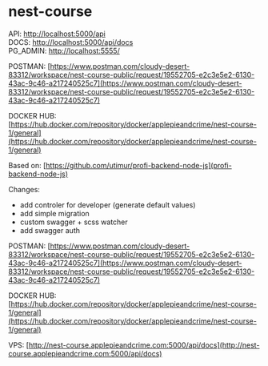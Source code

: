 # nest-course

API: [http://localhost:5000/api](http://localhost:5000/api)  
DOCS: [http://localhost:5000/api/docs](http://localhost:5000/api/docs)  
PG_ADMIN: [http://localhost:5555/](http://localhost:5555/)

POSTMAN: [https://www.postman.com/cloudy-desert-83312/workspace/nest-course-public/request/19552705-e2c3e5e2-6130-43ac-9c46-a217240525c7](https://www.postman.com/cloudy-desert-83312/workspace/nest-course-public/request/19552705-e2c3e5e2-6130-43ac-9c46-a217240525c7)

DOCKER HUB: [https://hub.docker.com/repository/docker/applepieandcrime/nest-course-1/general](https://hub.docker.com/repository/docker/applepieandcrime/nest-course-1/general)

Based on: [https://github.com/utimur/profi-backend-node-js](profi-backend-node-js)

Changes:

- add controler for developer (generate default values)
- add simple migration
- custom swagger + scss watcher
- add swagger auth

POSTMAN: [https://www.postman.com/cloudy-desert-83312/workspace/nest-course-public/request/19552705-e2c3e5e2-6130-43ac-9c46-a217240525c7](https://www.postman.com/cloudy-desert-83312/workspace/nest-course-public/request/19552705-e2c3e5e2-6130-43ac-9c46-a217240525c7)

DOCKER HUB: [https://hub.docker.com/repository/docker/applepieandcrime/nest-course-1/general](https://hub.docker.com/repository/docker/applepieandcrime/nest-course-1/general)

VPS: [http://nest-course.applepieandcrime.com:5000/api/docs](http://nest-course.applepieandcrime.com:5000/api/docs)
